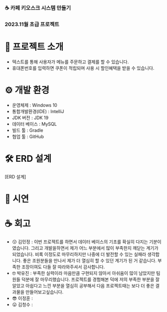 ### ☕ 카페 키오스크 시스템 만들기
### 2023.11월 초급 프로젝트

# 📢 프로젝트 소개
 - 텍스트를 통해 사용자가 메뉴를 주문하고 결제를 할 수 있습니다.
 - 휴대폰번호를 입력하면 쿠폰이 적립되며 사용 시 할인혜택을 받을 수 있습니다.

# ⚙ 개발 환경
- 운영체제 : Windows 10
- 통합개발환경(IDE) : IntelliJ
- JDK 버전 : JDK 19
- 데이터 베이스 : MySQL
- 빌드 툴 : Gradle
- 협업 툴 : GitHub

# 🛠 ERD 설계
[ERD 설계]

# 📁 시연

# ☕ 회고
 - 😗 김민정 : 이번 프로젝트를 하면서 데이터 베이스의 기초를 확실히 다지는 기분이였습니다. 그리고 개발을하면서 제가 어느 부분에서 많이 부족한지 깨닫는 계기가 되었습니다. 비록 이정도로 마무리하지만 나중에 더 발전할 수 있는 실패라 생각합니다. 좋은 조원분들을 만나서 제가 더 열심히 할 수 있던 계기가 된 거 같습니다. 부족한 조장이여도 다들 잘 따라와주셔서 감사합니다.
 - 🤓 박유진 : 부족한 실력이라 마음만큼 구현되지 않아서 아쉬움이 많이 남았지만 팀원들 덕분에 잘 마무리했습니다. 프로젝트를 경험해본 덕에 저의 부족한 부분을 잘 알았고 아쉽다고 느낀 부분을 열심히 공부해서 다음 프로젝트때는 보다 더 좋은 결과물을 만들어보고싶습니다.
 - 😎 이정훈 : 
 - 😛 김청수 :

